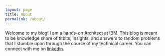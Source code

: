 ```yaml
---
layout: page
title: About
permalink: /about/
---
```

Welcome to my blog! I am a hands-on Architect at IBM. This blog is meant to be knowledge share of titbits, insights, and answers to random problems that I stumble upon through the course of my technical career. You can connect with me on [linkedin](https://www.linkedin.com/in/abrahamjean/).